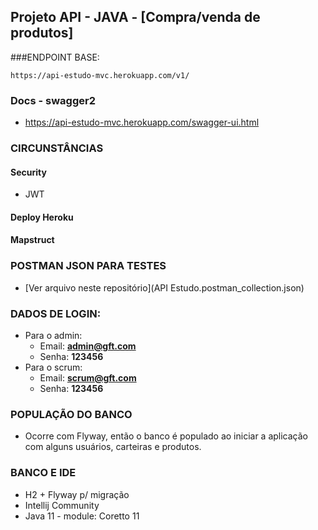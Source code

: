 ## Projeto API - JAVA - [Compra/venda de produtos]

###ENDPOINT BASE:
```
https://api-estudo-mvc.herokuapp.com/v1/
```

###  Docs - swagger2
+ https://api-estudo-mvc.herokuapp.com/swagger-ui.html

###  CIRCUNSTÂNCIAS
#### Security
  + JWT
#### Deploy Heroku
#### Mapstruct


###  POSTMAN JSON PARA TESTES
  + [Ver arquivo neste repositório](API Estudo.postman_collection.json)
###  DADOS DE LOGIN:
+ Para o admin:
  + Email: **admin@gft.com**
  + Senha: **123456**
+ Para o scrum:
  + Email: **scrum@gft.com**
  + Senha: **123456**

###  POPULAÇÃO DO BANCO
+ Ocorre com Flyway, então o banco é populado ao iniciar a aplicação com alguns usuários, carteiras e produtos.

###  BANCO E IDE
+ H2 + Flyway p/ migração
+ Intellij Community
+ Java 11 -  module: Coretto 11
